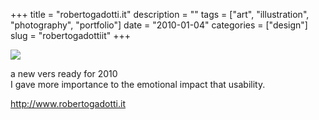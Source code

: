 +++
title = "robertogadotti.it"
description = ""
tags = ["art", "illustration", "photography", "portfolio"]
date = "2010-01-04"
categories = ["design"]
slug = "robertogadottiit"
+++


 

  <div id="screens-thumbs" class="clearfix">
    <div class="txt-center" id="design-submission"><a href="http://www.robertogadotti.it/"><img id='bluga-thumbnail-2255' class='bluga-thumbnail large' src='//media.konigi.com/bluga/
wt4b41b122d7dca_large.jpg'/></a></div>  
  </div>   
<p>a new vers ready for 2010<br />
I gave more importance to the emotional impact that usability.</p>

<p><a href="http://www.robertogadotti.it/">http://www.robertogadotti.it</a></p>




